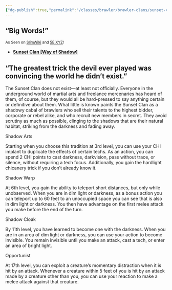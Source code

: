 ```yaml
---
{"dg-publish":true,"permalink":"/classes/brawler/brawler-clans/sunset-clan-way-of-shadow/","noteIcon":"","updated":"2025-04-12T16:34:31.438-07:00"}
---
```


## “Big Words!”
<sub>As Seen on [SlimWiki](https://slimwiki.com/carbon-pink/) and [5E XYZ](https://dnd5e.wikidot.com/)!</sub>

 - [**Sunset Clan [Way of Shadow]**](/carbon-pink/public-wiki-w-knoldiw/sunset-clan)



## “The greatest trick the devil ever played was convincing the world he didn’t exist.”

  
The Sunset Clan does not exist—at least not officially. Everyone in the underground world of martial arts and freelance mercenaries has heard of them, of course, but they would all be hard-pressed to say anything certain or definitive about them. What little is known paints the Sunset Clan as a shadowy cabal of brawlers who sell their talents to the highest bidder, corporate or rebel alike, and who recruit new members in secret. They avoid scrutiny as much as possible, clinging to the shadows that are their natural habitat, striking from the darkness and fading away.

Shadow Arts

Starting when you choose this tradition at 3rd level, you can use your CHI implant to duplicate the effects of certain techs. As an action, you can spend 2 CHI points to cast darkness, darkvision, pass without trace, or silence, without requiring a tech focus. Additionally, you gain the hardlight chicanery trick if you don’t already know it.

Shadow Warp

At 6th level, you gain the ability to teleport short distances, but only while unobserved. When you are in dim light or darkness, as a bonus action you can teleport up to 60 feet to an unoccupied space you can see that is also in dim light or darkness. You then have advantage on the first melee attack you make before the end of the turn.

Shadow Cloak

By 11th level, you have learned to become one with the darkness. When you are in an area of dim light or darkness, you can use your action to become invisible. You remain invisible until you make an attack, cast a tech, or enter an area of bright light.

Opportunist

At 17th level, you can exploit a creature’s momentary distraction when it is hit by an attack. Whenever a creature within 5 feet of you is hit by an attack made by a creature other than you, you can use your reaction to make a melee attack against that creature.